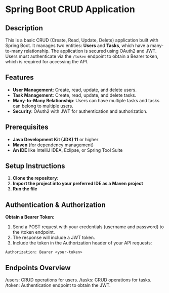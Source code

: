 # Spring Boot CRUD Application

## Description
This is a basic CRUD (Create, Read, Update, Delete) application built with Spring Boot. It manages two entities: **Users** and **Tasks**, which have a many-to-many relationship. The application is secured using OAuth2 and JWT. Users must authenticate via the `/token` endpoint to obtain a Bearer token, which is required for accessing the API.

## Features
- **User Management**: Create, read, update, and delete users.
- **Task Management**: Create, read, update, and delete tasks.
- **Many-to-Many Relationship**: Users can have multiple tasks and tasks can belong to multiple users.
- **Security**: OAuth2 with JWT for authentication and authorization.

## Prerequisites
- **Java Development Kit (JDK) 11** or higher
- **Maven** (for dependency management)
- **An IDE** like IntelliJ IDEA, Eclipse, or Spring Tool Suite

## Setup Instructions
1. **Clone the repository**:
2. **Import the project into your preferred IDE as a Maven project**
3. **Run the file**

## Authentication & Authorization
**Obtain a Bearer Token:**
1. Send a POST request with your credentials (username and password) to the /token endpoint.
2. The response will include a JWT token.
3. Include the token in the Authorization header of your API requests:

```
Authorization: Bearer <your-token>
```

## Endpoints Overview
/users: CRUD operations for users.
/tasks: CRUD operations for tasks.
/token: Authentication endpoint to obtain the JWT.

